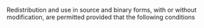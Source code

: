Redistribution and use in source and binary forms, with or without
modification, are permitted provided that the following conditions

